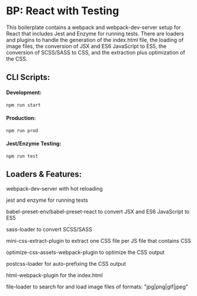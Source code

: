 # BP: React with Testing
This boilerplate contains a webpack and webpack-dev-server setup for React that includes Jest and Enzyme for running tests. There are loaders and plugins to handle the generation of the index.html file, the loading of image files, the conversion of JSX and ES6 JavaScript to ES5, the conversion of SCSS/SASS to CSS, and the extraction plus optimization of the CSS.


## CLI Scripts:

#### Development: 
```
npm run start
```

#### Production: 
```
npm run prod
```

#### Jest/Enzyme Testing: 
```
npm run test
```


## Loaders & Features:

webpack-dev-server with hot reloading

jest and enzyme for running tests

babel-preset-env/babel-preset-react to convert JSX and ES6 JavaScript to ES5

sass-loader to convert SCSS/SASS

mini-css-extract-plugin to extract one CSS file per JS file that contains CSS 

optimize-css-assets-webpack-plugin to optimize the CSS output

postcss-loader for auto-prefixing the CSS output

html-webpack-plugin for the index.html

file-loader to search for and load image files of formats: "jpg|png|gif|jpeg"
